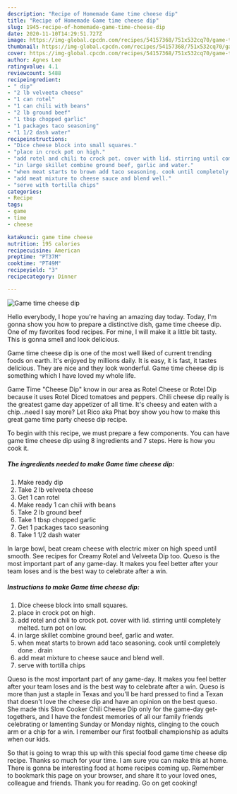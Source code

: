 ```yaml
---
description: "Recipe of Homemade Game time cheese dip"
title: "Recipe of Homemade Game time cheese dip"
slug: 1945-recipe-of-homemade-game-time-cheese-dip
date: 2020-11-10T14:29:51.727Z
image: https://img-global.cpcdn.com/recipes/54157368/751x532cq70/game-time-cheese-dip-recipe-main-photo.jpg
thumbnail: https://img-global.cpcdn.com/recipes/54157368/751x532cq70/game-time-cheese-dip-recipe-main-photo.jpg
cover: https://img-global.cpcdn.com/recipes/54157368/751x532cq70/game-time-cheese-dip-recipe-main-photo.jpg
author: Agnes Lee
ratingvalue: 4.1
reviewcount: 5488
recipeingredient:
- " dip"
- "2 lb velveeta cheese"
- "1 can rotel"
- "1 can chili with beans"
- "2 lb ground beef"
- "1 tbsp chopped garlic"
- "1 packages taco seasoning"
- "1 1/2 dash water"
recipeinstructions:
- "Dice cheese block into small squares."
- "place in crock pot on high."
- "add rotel and chili to crock pot. cover with lid. stirring until completely melted. turn pot on low."
- "in large skillet combine ground beef, garlic and water."
- "when meat starts to brown add taco seasoning. cook until completely done . drain"
- "add meat mixture to cheese sauce and blend well."
- "serve with tortilla chips"
categories:
- Recipe
tags:
- game
- time
- cheese

katakunci: game time cheese 
nutrition: 195 calories
recipecuisine: American
preptime: "PT37M"
cooktime: "PT49M"
recipeyield: "3"
recipecategory: Dinner

---
```



![Game time cheese dip](https://img-global.cpcdn.com/recipes/54157368/751x532cq70/game-time-cheese-dip-recipe-main-photo.jpg)

Hello everybody, I hope you're having an amazing day today. Today, I'm gonna show you how to prepare a distinctive dish, game time cheese dip. One of my favorites food recipes. For mine, I will make it a little bit tasty. This is gonna smell and look delicious.

Game time cheese dip is one of the most well liked of current trending foods on earth. It's enjoyed by millions daily. It is easy, it is fast, it tastes delicious. They are nice and they look wonderful. Game time cheese dip is something which I have loved my whole life.

Game Time &#34;Cheese Dip&#34; know in our area as Rotel Cheese or Rotel Dip because it uses Rotel Diced tomatoes and peppers. Chili cheese dip really is the greatest game day appetizer of all time. It&#39;s cheesy and eaten with a chip…need I say more? Let Rico aka Phat boy show you how to make this great game time party cheese dip recipe.


To begin with this recipe, we must prepare a few components. You can have game time cheese dip using 8 ingredients and 7 steps. Here is how you cook it.

<!--inarticleads1-->

##### The ingredients needed to make Game time cheese dip:

1. Make ready  dip
1. Take 2 lb velveeta cheese
1. Get 1 can rotel
1. Make ready 1 can chili with beans
1. Take 2 lb ground beef
1. Take 1 tbsp chopped garlic
1. Get 1 packages taco seasoning
1. Take 1 1/2 dash water


In large bowl, beat cream cheese with electric mixer on high speed until smooth. See recipes for Creamy Rotel and Velveeta Dip too. Queso is the most important part of any game-day. It makes you feel better after your team loses and is the best way to celebrate after a win. 

<!--inarticleads2-->

##### Instructions to make Game time cheese dip:

1. Dice cheese block into small squares.
1. place in crock pot on high.
1. add rotel and chili to crock pot. cover with lid. stirring until completely melted. turn pot on low.
1. in large skillet combine ground beef, garlic and water.
1. when meat starts to brown add taco seasoning. cook until completely done . drain
1. add meat mixture to cheese sauce and blend well.
1. serve with tortilla chips


Queso is the most important part of any game-day. It makes you feel better after your team loses and is the best way to celebrate after a win. Queso is more than just a staple in Texas and you&#39;ll be hard pressed to find a Texan that doesn&#39;t love the cheese dip and have an opinion on the best queso. She made this Slow Cooker Chili Cheese Dip only for the game-day get-togethers, and I have the fondest memories of all our family friends celebrating or lamenting Sunday or Monday nights, clinging to the couch arm or a chip for a win. I remember our first football championship as adults when our kids. 

So that is going to wrap this up with this special food game time cheese dip recipe. Thanks so much for your time. I am sure you can make this at home. There is gonna be interesting food at home recipes coming up. Remember to bookmark this page on your browser, and share it to your loved ones, colleague and friends. Thank you for reading. Go on get cooking!
